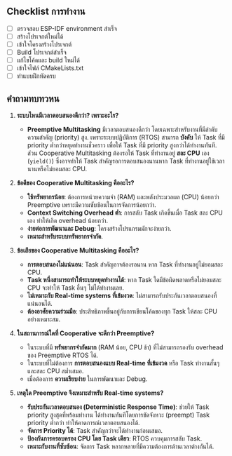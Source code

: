
## Checklist การทำงาน

- [ ] ตรวจสอบ ESP-IDF environment สำเร็จ
- [ ] สร้างโปรเจกต์ใหม่ได้
- [ ] เข้าใจโครงสร้างโปรเจกต์
- [ ] Build โปรเจกต์สำเร็จ
- [ ] แก้ไขโค้ดและ build ใหม่ได้
- [ ] เข้าใจไฟล์ CMakeLists.txt
- [ ] ทำแบบฝึกหัดครบ

## คำถามทบทวหน

1.  **ระบบไหนมีเวลาตอบสนองดีกว่า? เพราะอะไร?**
    * **Preemptive Multitasking** มีเวลาตอบสนองดีกว่า โดยเฉพาะสำหรับงานที่มีลำดับความสำคัญ (priority) สูง. เพราะระบบปฏิบัติการ (RTOS) สามารถ **บังคับ** ให้ Task ที่มี priority ต่ำกว่าหยุดทำงานชั่วคราว เพื่อให้ Task ที่มี priority สูงกว่าได้ทำงานทันที. ส่วน Cooperative Multitasking ต้องรอให้ Task ที่ทำงานอยู่ **สละ CPU** เอง (`yield()`) ซึ่งอาจทำให้ Task สำคัญรอการตอบสนองนานหาก Task ที่ทำงานอยู่ใช้เวลานานหรือไม่ยอมสละ CPU.

2.  **ข้อดีของ Cooperative Multitasking คืออะไร?**
    * **ใช้ทรัพยากรน้อย**: ต้องการหน่วยความจำ (RAM) และพลังประมวลผล (CPU) น้อยกว่า Preemptive เพราะมีความซับซ้อนในการจัดการน้อยกว่า.
    * **Context Switching Overhead ต่ำ**: การสลับ Task เกิดขึ้นเมื่อ Task สละ CPU เอง ทำให้เกิด overhead น้อยกว่า.
    * **ง่ายต่อการพัฒนาและ Debug**: โครงสร้างโปรแกรมมักจะง่ายกว่า.
    * **เหมาะสำหรับระบบทรัพยากรจำกัด**.

3.  **ข้อเสียของ Cooperative Multitasking คืออะไร?**
    * **การตอบสนองไม่แน่นอน**: Task สำคัญอาจต้องรอนาน หาก Task ที่ทำงานอยู่ไม่ยอมสละ CPU.
    * **Task หนึ่งสามารถทำให้ระบบหยุดทำงานได้**: หาก Task ใดมีข้อผิดพลาดหรือไม่ยอมสละ CPU จะทำให้ Task อื่นๆ ไม่ได้ทำงานเลย.
    * **ไม่เหมาะกับ Real-time systems ที่เข้มงวด**: ไม่สามารถรับประกันเวลาตอบสนองที่แน่นอนได้.
    * **ต้องอาศัยความร่วมมือ**: ประสิทธิภาพขึ้นอยู่กับการเขียนโค้ดของทุก Task ให้สละ CPU อย่างเหมาะสม.

4.  **ในสถานการณ์ใดที่ Cooperative จะดีกว่า Preemptive?**
    * ในระบบที่มี **ทรัพยากรจำกัดมาก** (RAM น้อย, CPU ช้า) ที่ไม่สามารถรองรับ overhead ของ Preemptive RTOS ได้.
    * ในระบบที่ไม่ต้องการ **การตอบสนองแบบ Real-time ที่เข้มงวด** หรือ Task ทำงานสั้นๆ และสละ CPU สม่ำเสมอ.
    * เมื่อต้องการ **ความเรียบง่าย** ในการพัฒนาและ Debug.

5.  **เหตุใด Preemptive จึงเหมาะสำหรับ Real-time systems?**
    * **รับประกันเวลาตอบสนอง (Deterministic Response Time)**: ช่วยให้ Task priority สูงสุดที่พร้อมทำงาน ได้ทำงานทันทีโดยการขัดจังหวะ (preempt) Task priority ต่ำกว่า ทำให้คาดการณ์เวลาตอบสนองได้.
    * **จัดการ Priority ได้**: Task สำคัญกว่าจะได้ทำงานก่อนเสมอ.
    * **ป้องกันการครอบครอง CPU โดย Task เดียว**: RTOS ควบคุมการสลับ Task.
    * **เหมาะกับงานที่ซับซ้อน**: จัดการ Task หลากหลายที่มีความต้องการด้านเวลาต่างกันได้.